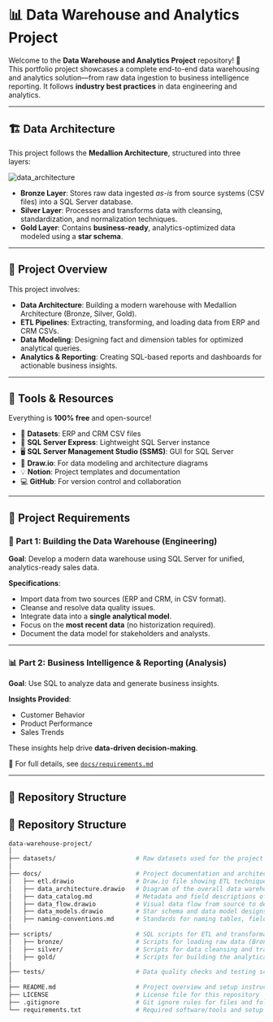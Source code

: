 # 📊 Data Warehouse and Analytics Project

Welcome to the **Data Warehouse and Analytics Project** repository! 🚀  
This portfolio project showcases a complete end-to-end data warehousing and analytics solution—from raw data ingestion to business intelligence reporting. It follows **industry best practices** in data engineering and analytics.

---

## 🏗️ Data Architecture

This project follows the **Medallion Architecture**, structured into three layers:

![data_architecture](https://github.com/user-attachments/assets/1f295203-e8ab-4b6c-9de9-9df0514cceab)

- **Bronze Layer**: Stores raw data ingested *as-is* from source systems (CSV files) into a SQL Server database.  
- **Silver Layer**: Processes and transforms data with cleansing, standardization, and normalization techniques.  
- **Gold Layer**: Contains **business-ready**, analytics-optimized data modeled using a **star schema**.

---

## 📖 Project Overview

This project involves:

- **Data Architecture**: Building a modern warehouse with Medallion Architecture (Bronze, Silver, Gold).
- **ETL Pipelines**: Extracting, transforming, and loading data from ERP and CRM CSVs.
- **Data Modeling**: Designing fact and dimension tables for optimized analytical queries.
- **Analytics & Reporting**: Creating SQL-based reports and dashboards for actionable business insights.

---

## 🧰 Tools & Resources

Everything is **100% free** and open-source!

- 📂 **Datasets**: ERP and CRM CSV files  
- 🧩 **SQL Server Express**: Lightweight SQL Server instance  
- 🖥️ **SQL Server Management Studio (SSMS)**: GUI for SQL Server  
- 🧠 **Draw.io**: For data modeling and architecture diagrams  
- 💡 **Notion**: Project templates and documentation  
- 💻 **GitHub**: For version control and collaboration

---

## 🚀 Project Requirements

### 🧱 Part 1: Building the Data Warehouse (Engineering)

**Goal**: Develop a modern data warehouse using SQL Server for unified, analytics-ready sales data.

**Specifications**:
- Import data from two sources (ERP and CRM, in CSV format).
- Cleanse and resolve data quality issues.
- Integrate data into a **single analytical model**.
- Focus on the **most recent data** (no historization required).
- Document the data model for stakeholders and analysts.

---

### 📊 Part 2: Business Intelligence & Reporting (Analysis)

**Goal**: Use SQL to analyze data and generate business insights.

**Insights Provided**:
- Customer Behavior
- Product Performance
- Sales Trends

These insights help drive **data-driven decision-making**.

📄 For full details, see [`docs/requirements.md`](docs/requirements.md)

---

## 📂 Repository Structure
## 📂 Repository Structure

```bash
data-warehouse-project/
│
├── datasets/                      # Raw datasets used for the project (ERP and CRM data)
│
├── docs/                          # Project documentation and architecture details
│   ├── etl.drawio                 # Draw.io file showing ETL techniques and flow
│   ├── data_architecture.drawio   # Diagram of the overall data warehouse architecture
│   ├── data_catalog.md            # Metadata and field descriptions of datasets
│   ├── data_flow.drawio           # Visual data flow from source to destination
│   ├── data_models.drawio         # Star schema and data model designs
│   ├── naming-conventions.md      # Standards for naming tables, fields, and files
│
├── scripts/                       # SQL scripts for ETL and transformation
│   ├── bronze/                    # Scripts for loading raw data (Bronze layer)
│   ├── silver/                    # Scripts for data cleansing and transformation (Silver layer)
│   ├── gold/                      # Scripts for building the analytical model (Gold layer)
│
├── tests/                         # Data quality checks and testing scripts
│
├── README.md                      # Project overview and setup instructions
├── LICENSE                        # License file for this repository
├── .gitignore                     # Git ignore rules for files and folders
└── requirements.txt               # Required software/tools and setup dependencies


